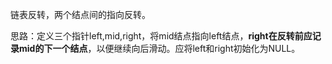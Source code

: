 链表反转，两个结点间的指向反转。

思路：定义三个指针left,mid,right，将mid结点指向left结点，**right在反转前应记录mid的下一个结点**，以便继续向后滑动。应将left和right初始化为NULL。
